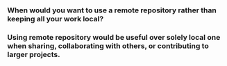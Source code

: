 <h3>When would you want to use a remote repository rather than keeping all your work local?<h3>
Using remote repository would be useful over solely local one when sharing, collaborating with others, or contributing to larger projects.
